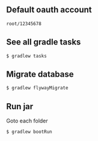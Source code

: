 Default oauth account
---
    root/12345678

See all gradle tasks
---
    $ gradlew tasks
Migrate database
---
    $ gradlew flywayMigrate
Run jar
---
Goto each folder

    $ gradlew bootRun        